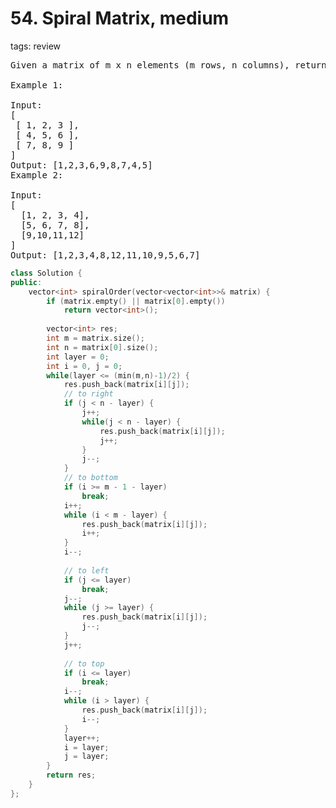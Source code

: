 # 54. Spiral Matrix, medium
tags: review

<pre>
Given a matrix of m x n elements (m rows, n columns), return all elements of the matrix in spiral order.

Example 1:

Input:
[
 [ 1, 2, 3 ],
 [ 4, 5, 6 ],
 [ 7, 8, 9 ]
]
Output: [1,2,3,6,9,8,7,4,5]
Example 2:

Input:
[
  [1, 2, 3, 4],
  [5, 6, 7, 8],
  [9,10,11,12]
]
Output: [1,2,3,4,8,12,11,10,9,5,6,7]
</pre>
```c++
class Solution {
public:
    vector<int> spiralOrder(vector<vector<int>>& matrix) {
        if (matrix.empty() || matrix[0].empty())
            return vector<int>();
        
        vector<int> res;
        int m = matrix.size();
        int n = matrix[0].size();
        int layer = 0;
        int i = 0, j = 0;
        while(layer <= (min(m,n)-1)/2) {
            res.push_back(matrix[i][j]);
            // to right
            if (j < n - layer) {
                j++;
                while(j < n - layer) {
                    res.push_back(matrix[i][j]);
                    j++;
                }
                j--;
            }
            // to bottom
            if (i >= m - 1 - layer)
                break;
            i++;
            while (i < m - layer) {
                res.push_back(matrix[i][j]);
                i++;
            }
            i--;
            
            // to left
            if (j <= layer)
                break;
            j--;
            while (j >= layer) {
                res.push_back(matrix[i][j]);
                j--;
            }
            j++;
            
            // to top
            if (i <= layer)
                break;
            i--;
            while (i > layer) {
                res.push_back(matrix[i][j]);
                i--;
            }
            layer++;
            i = layer;
            j = layer;
        }
        return res;
    }
};
```